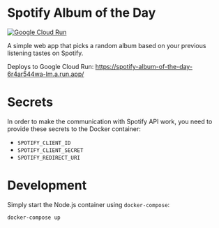 # Spotify Album of the Day

[![Google Cloud Run](https://github.com/jindrazak/spotify-album-of-the-day/actions/workflows/gcp-cloud-run.yaml/badge.svg?branch=gcp-cloud-run)](https://github.com/jindrazak/spotify-album-of-the-day/actions/workflows/gcp-cloud-run.yaml)

A simple web app that picks a random album based on your previous listening tastes on Spotify. 

Deploys to Google Cloud Run:
https://spotify-album-of-the-day-6r4ar544wa-lm.a.run.app/

# Secrets

In order to make the communication with Spotify API work, you need to provide these secrets to the Docker container:

* `SPOTIFY_CLIENT_ID `
* `SPOTIFY_CLIENT_SECRET`
* `SPOTIFY_REDIRECT_URI`

# Development
Simply start the Node.js container using `docker-compose`:

```bash
docker-compose up
```
